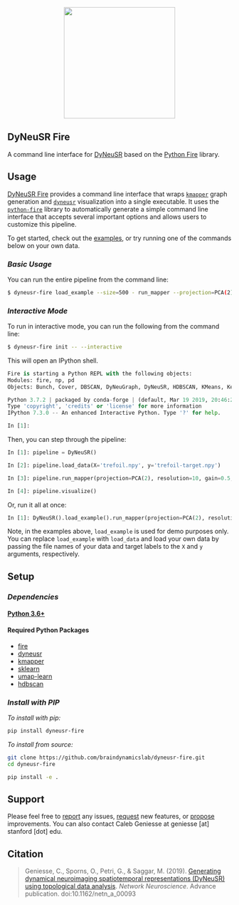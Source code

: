

<p align="center">
<a href="https://braindynamicslab.github.io/dyneusr/">
<img src="https://raw.githubusercontent.com/braindynamicslab/dyneusr/master/docs/assets/logo.png" height="250">
</a>
</p>


## **DyNeuSR Fire**

A command line interface for [DyNeuSR](https://braindynamicslab.github.io/dyneusr/) based on the [Python Fire](https://github.com/google/python-fire) library. 



## **Usage**

[DyNeuSR Fire](https://braindynamicslab.github.io/dyneusr-fire) provides a command line interface that wraps [`kmapper`](kepler-mapper.scikit-tda.org) graph generation and [`dyneusr`](https://braindynamicslab.github.io/dyneusr) visualization into a single executable. It uses the [`python-fire`](https://github.com/google/python-fire) library to automatically generate a simple command line interface that accepts several important options and allows users to customize this pipeline.

To get started, check out the [examples](https://github.com/braindynamicslab/dyneusr-fire/tree/master/examples/), or try running one of the commands below on your own data.


### **_Basic Usage_** 

You can run the entire pipeline from the command line:
```bash
$ dyneusr-fire load_example --size=500 - run_mapper --projection=PCA(2) --resolution=10 --gain=0.5 - visualize
```


### **_Interactive Mode_** 

To run in interactive mode, you can run the following from the command line:
```bash
$ dyneusr-fire init -- --interactive
```

This will open an IPython shell.
```python
Fire is starting a Python REPL with the following objects:
Modules: fire, np, pd
Objects: Bunch, Cover, DBSCAN, DyNeuGraph, DyNeuSR, HDBSCAN, KMeans, KeplerMapper, MinMaxScaler, PCA, StandardScaler, TSNE, UMAP, check_estimator, component, f, result, self, trace

Python 3.7.2 | packaged by conda-forge | (default, Mar 19 2019, 20:46:22) 
Type 'copyright', 'credits' or 'license' for more information
IPython 7.3.0 -- An enhanced Interactive Python. Type '?' for help.

In [1]:                                                               
```

Then, you can step through the pipeline:
```python
In [1]: pipeline = DyNeuSR()

In [2]: pipeline.load_data(X='trefoil.npy', y='trefoil-target.npy')

In [3]: pipeline.run_mapper(projection=PCA(2), resolution=10, gain=0.5, clusterer=DBSCAN())

In [4]: pipeline.visualize()

```

Or, run it all at once:
```python
In [1]: DyNeuSR().load_example().run_mapper(projection=PCA(2), resolution=10, gain=0.5, clusterer=DBSCAN()).visualize()
```

Note, in the examples above, `load_example` is used for demo purposes only. You can replace `load_example` with `load_data` and load your own data by passing the file names of your data and target labels to the `X` and `y` arguments, respectively.




## **Setup**

### **_Dependencies_**

#### [Python 3.6+](https://www.python.org/)

#### Required Python Packages
* [fire](https://github.com/google/python-fire)
* [dyneusr](https://braindynamicslab.github.io/dyneusr)
* [kmapper](kepler-mapper.scikit-tda.org)
* [sklearn](https://scikit-learn.org/)
* [umap-learn](https://github.com/lmcinnes/umap)
* [hdbscan](https://github.com/scikit-learn-contrib/hdbscan)


### **_Install with PIP_**

_To install with pip:_
```bash
pip install dyneusr-fire
```

_To install from source:_
```bash
git clone https://github.com/braindynamicslab/dyneusr-fire.git
cd dyneusr-fire

pip install -e .
```


## **Support**

Please feel free to [report](https://github.com/braindynamicslab/dyneusr-fire/issues/new) any issues, [request](https://github.com/braindynamicslab/dyneusr-fire/issues/new) new features, or [propose](https://github.com/braindynamicslab/dyneusr-fire/compare) improvements. You can also contact Caleb Geniesse at geniesse [at] stanford [dot] edu.



## **Citation**

> Geniesse, C., Sporns, O., Petri, G., & Saggar, M. (2019). [Generating dynamical neuroimaging spatiotemporal representations (DyNeuSR) using topological data analysis](https://www.mitpressjournals.org/doi/abs/10.1162/netn_a_00093). *Network Neuroscience*. Advance publication. doi:10.1162/netn_a_00093

